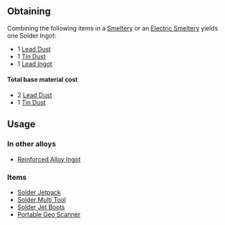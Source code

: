 
## Obtaining

Combining the following items in a [Smeltery](https://github.com/Slimefun/Slimefun4/wiki/Smeltery) or an [Electric Smeltery](https://github.com/Slimefun/Slimefun4/wiki/Electric-Smeltery) yields one Solder Ingot:

* 1 [Lead Dust](https://github.com/Slimefun/Slimefun4/wiki/Lead-Dust)
* 1 [Tin Dust](https://github.com/Slimefun/Slimefun4/wiki/Tin-Dust)
* 1 [Lead Ingot](https://github.com/Slimefun/Slimefun4/wiki/Lead-Ingot)

#### Total base material cost

* 2 [Lead Dust](https://github.com/Slimefun/Slimefun4/wiki/Lead-Dust)
* 1 [Tin Dust](https://github.com/Slimefun/Slimefun4/wiki/Tin-Dust)

## Usage

### In other alloys

* [Reinforced Alloy Ingot](https://github.com/Slimefun/Slimefun4/wiki/Reinforced-Alloy-Ingot)

### Items

* [Solder Jetpack](https://github.com/Slimefun/Slimefun4/wiki/Jetpacks)
* [Solder Multi Tool](https://github.com/Slimefun/Slimefun4/wiki/Multi-Tools)
* [Solder Jet Boots](https://github.com/Slimefun/Slimefun4/wiki/Jet-Boots)
* [Portable Geo Scanner](https://github.com/Slimefun/Slimefun4/wiki/Portable-Geo-Scanner)
